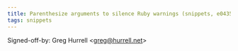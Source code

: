 ```yaml
---
title: Parenthesize arguments to silence Ruby warnings (snippets, e0435ce)
tags: snippets
---
```


Signed-off-by: Greg Hurrell &lt;greg@hurrell.net&gt;
